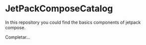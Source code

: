 # JetPackComposeCatalog
In this repository you could find the basics components of jetpack compose.

Completar...
